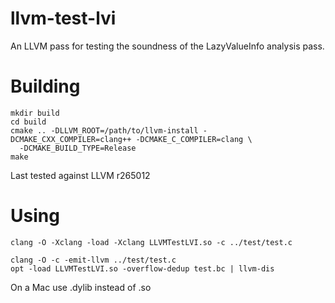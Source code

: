 # llvm-test-lvi

An LLVM pass for testing the soundness of the LazyValueInfo analysis
pass.



# Building

```
mkdir build
cd build
cmake .. -DLLVM_ROOT=/path/to/llvm-install -DCMAKE_CXX_COMPILER=clang++ -DCMAKE_C_COMPILER=clang \
  -DCMAKE_BUILD_TYPE=Release
make
```

Last tested against LLVM r265012

# Using

```
clang -O -Xclang -load -Xclang LLVMTestLVI.so -c ../test/test.c

clang -O -c -emit-llvm ../test/test.c
opt -load LLVMTestLVI.so -overflow-dedup test.bc | llvm-dis
```

On a Mac use .dylib instead of .so
